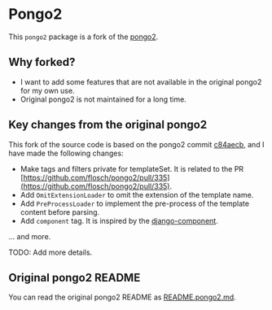 # Pongo2

This `pongo2` package is a fork of the [pongo2](https://github.com/flosch/pongo2).

## Why forked?

- I want to add some features that are not available in the original pongo2 for my own use.
- Original pongo2 is not maintained for a long time.

## Key changes from the original pongo2

This fork of the source code is based on the pongo2 commit [c84aecb](https://github.com/flosch/pongo2/commit/c84aecb5fa79a9c0feec284a7bf4f0536c6a6e99),
and I have made the following changes:

- Make tags and filters private for templateSet. It is related to the PR [https://github.com/flosch/pongo2/pull/335](https://github.com/flosch/pongo2/pull/335).
- Add `OmitExtensionLoader` to omit the extension of the template name.
- Add `PreProcessLoader` to implement the pre-process of the template content before parsing.
- Add `component` tag. It is inspired by the [django-component](https://github.com/EmilStenstrom/django-components).

... and more.

TODO: Add more details.

## Original pongo2 README

You can read the original pongo2 README as [README.pongo2.md](README.pongo2.md).
